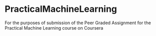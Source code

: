 # PracticalMachineLearning
For the purposes of submission of the Peer Graded Assignment for the Practical Machine Learning course on Coursera
